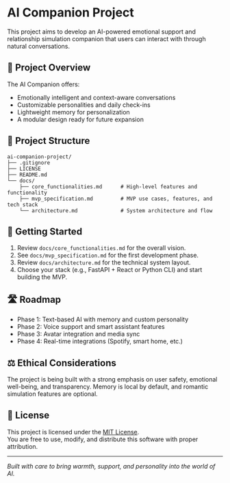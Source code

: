 # AI Companion Project

This project aims to develop an AI-powered emotional support and relationship simulation companion that users can interact with through natural conversations.

## 🚀 Project Overview

The AI Companion offers:
- Emotionally intelligent and context-aware conversations
- Customizable personalities and daily check-ins
- Lightweight memory for personalization
- A modular design ready for future expansion

## 📁 Project Structure

```
ai-companion-project/
├── .gitignore
├── LICENSE
├── README.md
└── docs/
    ├── core_functionalities.md      # High-level features and functionality
    ├── mvp_specification.md         # MVP use cases, features, and tech stack
    └── architecture.md              # System architecture and flow
```

## 📌 Getting Started

1. Review `docs/core_functionalities.md` for the overall vision.
2. See `docs/mvp_specification.md` for the first development phase.
3. Review `docs/architecture.md` for the technical system layout.
4. Choose your stack (e.g., FastAPI + React or Python CLI) and start building the MVP.

## 🛣️ Roadmap

- Phase 1: Text-based AI with memory and custom personality
- Phase 2: Voice support and smart assistant features
- Phase 3: Avatar integration and media sync
- Phase 4: Real-time integrations (Spotify, smart home, etc.)

## ⚖️ Ethical Considerations

The project is being built with a strong emphasis on user safety, emotional well-being, and transparency. Memory is local by default, and romantic simulation features are optional.

## 📄 License

This project is licensed under the [MIT License](LICENSE).  
You are free to use, modify, and distribute this software with proper attribution.

---

*Built with care to bring warmth, support, and personality into the world of AI.*
